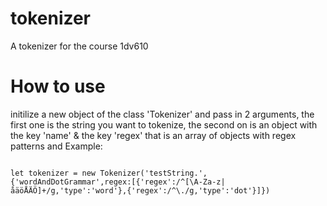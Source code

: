# tokenizer
A tokenizer for the course 1dv610 

# How to use
initilize a new object of the class 'Tokenizer' and pass in 2 arguments, the first one is the string you want to tokenize, the second on
is an object with the key 'name' & the key 'regex' that is an array of objects with regex patterns and 
Example: 

<code>
let tokenizer = new Tokenizer('testString.', {'wordAndDotGrammar',regex:[{'regex':/^[\A-Za-z|åäöÅÄÖ]+/g,'type':'word'},{'regex':/^\./g,'type':'dot'}]})
</code>
